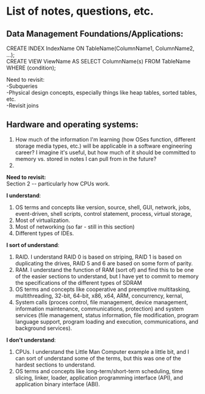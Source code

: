 # List of notes, questions, etc.

## Data Management Foundations/Applications: 
CREATE INDEX IndexName ON TableName(ColumnName1, ColumnName2, ...); <br/>
CREATE VIEW ViewName AS SELECT ColumnName(s) FROM TableName WHERE (condition); 

Need to revisit: <br/>
-Subqueries <br/>
-Physical design concepts, especially things like heap tables, sorted tables, etc. <br/>
-Revisit joins


## Hardware and operating systems:
1) How much of the information I'm learning (how OSes function, different storage media types, etc.) will be applicable in a software engineering career? I imagine it's useful, but how much of it should be committed to memory vs. stored in notes I can pull from in the future?
2)

**Need to revisit:** <br/>
Section 2 -- particularly how CPUs work.

**I understand**: <br/>
1) OS terms and concepts like version, source, shell, GUI, network, jobs, event-driven, shell scripts, control statement, process, virtual storage,
2) Most of virtualization.
3) Most of networking (so far - still in this section)
4) Different types of IDEs.

**I sort of understand**: <br/>
1) RAID. I understand RAID 0 is based on striping, RAID 1 is based on duplicating the drives, RAID 5 and 6 are based on some form of parity.
2) RAM. I understand the function of RAM (sort of) and find this to be one of the easier sections to understand, but I have yet to commit to memory the specifications of the different types of SDRAM
3) OS terms and concepts like cooperative and preemptive multitasking, multithreading, 32-bit, 64-bit, x86, x64, ARM, concurrency, kernal,
4) System calls (proces control, file management, device management, information maintenance, communications, protection) and system services (file management, status information, file modification, program language support, program loading and execution, communications, and background services).

**I don't understand**: <br/>
1) CPUs. I understand the Little Man Computer example a little bit, and I can sort of understand some of the terms, but this was one of the hardest sections to understand.
2) OS terms and concepts like long-term/short-term scheduling, time slicing, linker, loader, application programming interface (API), and application binary interface (ABI).
